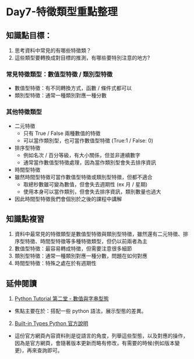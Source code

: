 # Day7-特徵類型重點整理
## 知識點目標：
1. 思考資料中常見的有哪些特徵類？ 
2. 這些類型要轉換成對目標的推測，有哪些要特別注意的地方?

### 常見特徵類型：數值型特徵 / 類別型特徵
- 數值型特徵：有不同轉換方式，函數 / 條件式都可以
- 類別型特徵：通常一種類別對應一種分數

### 其他特徵類型
- 二元特徵
    - 只有 True / False 兩種數值的特徵
    - 可以當作類別型，也可當作數值型特徵 (True:1 / False: 0)
- 排序型特徵
    - 例如名次 / 百分等級，有大小關係，但並非連續數字
    - 通常當作數值型特徵處理，因為當作類別型會失去排序資訊
- 時間型特徵
- 雖然時間型特徵可當作數值型特徵或類別型特徵，但都不適合
    - 取總秒數雖可變為數值，但會失去週期性 (ex 月 / 星期)
    - 使用本身可以當作類別，但會失去排序資訊，類別數量也過大
- 因此時間型特徵我們會個別於之後的課程中講解

## 知識點複習
1. 資料中最常見的特徵類型是數值型特徵與類別型特徵，雖然還有二元特徵、排序型特徵、時間型特徵等多種特徵類型，但仍以前兩者為主
2. 數值型特徵：最容易轉成特徵，但需要注意很多細節
3. 類別型特徵：通常一種類別對應一種分數，問題在如何對應
4. 時間型特徵：特殊之處在於有週期性 

## 延伸閱讀
1. [Python Tutorial 第二堂 - 數值與字串型態](https://openhome.cc/Gossip/CodeData/PythonTutorial/NumericStringPy3.html)
- 焦點主要在於：搭配一些 python 語法，展示型態的差異。

2. [Built-in Types Python 官方說明](https://docs.python.org/3/library/stdtypes.html)
- 這份官方網頁內容資料則是從語言的角度，列舉這些型態，以及對應的操作，因為是官方網頁，會隨著版本更新而略有修改，有需要的時候(例如版本變更)，再來查詢即可。
